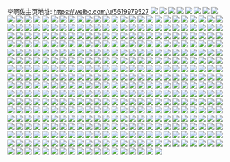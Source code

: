 李啊佐主页地址: https://weibo.com/u/5619979527 
![](https://wx4.sinaimg.cn/mw2000/0068kRp5gy1h9cv0lkgxij30u0140qaq.jpg) 
![](https://wx4.sinaimg.cn/mw2000/0068kRp5gy1h9cv0mcum5j30u0140tgk.jpg) 
![](https://wx4.sinaimg.cn/mw2000/0068kRp5ly1h8v4ayymtrj30u0140k2v.jpg) 
![](https://wx4.sinaimg.cn/mw2000/0068kRp5ly1h8v4azjg33j30u0140jx4.jpg) 
![](https://wx4.sinaimg.cn/mw2000/0068kRp5gy1h8mfp3p1uqj32bz33yu10.jpg) 
![](https://wx4.sinaimg.cn/mw2000/0068kRp5gy1h8mfoonwz2j32bz33z1kz.jpg) 
![](https://wx4.sinaimg.cn/mw2000/0068kRp5gy1h8mfpgapnmj32bz33ze83.jpg) 
![](https://wx4.sinaimg.cn/mw2000/0068kRp5gy1h8mfpke71uj32bz33ye83.jpg) 
![](https://wx4.sinaimg.cn/mw2000/0068kRp5gy1h8ljgmmz1fj32c033ykjm.jpg) 
![](https://wx4.sinaimg.cn/mw2000/0068kRp5gy1h8ljgobi2zj32c033zqv6.jpg) 
![](https://wx4.sinaimg.cn/mw2000/0068kRp5gy1h8ljgp2d7cj31d31tgx2s.jpg) 
![](https://wx4.sinaimg.cn/mw2000/0068kRp5gy1h8ljgkpr0pj32c033ykjm.jpg) 
![](https://wx4.sinaimg.cn/mw2000/0068kRp5gy1h8ljgqywz9j32c033zqv6.jpg) 
![](https://wx4.sinaimg.cn/mw2000/0068kRp5gy1h7q2xlxe06j30u00u0gvx.jpg) 
![](https://wx4.sinaimg.cn/mw2000/0068kRp5gy1h7q2xmmx10j30u00u0amr.jpg) 
![](https://wx4.sinaimg.cn/mw2000/0068kRp5gy1h7q2xnexx2j30u00u0tlf.jpg) 
![](https://wx4.sinaimg.cn/mw2000/0068kRp5gy1h7f2r0xxi8j30u0140q7i.jpg) 
![](https://wx4.sinaimg.cn/mw2000/0068kRp5gy1h7f2r1u0dbj30u0140n1v.jpg) 
![](https://wx4.sinaimg.cn/mw2000/0068kRp5gy1h7f2r2wwssj30u0140dgw.jpg) 
![](https://wx4.sinaimg.cn/mw2000/0068kRp5gy1h7f2r43uxjj30u0140n2l.jpg) 
![](https://wx4.sinaimg.cn/mw2000/0068kRp5gy1h7f2r56yp3j30u0140792.jpg) 
![](https://wx4.sinaimg.cn/mw2000/0068kRp5gy1h7ez6lyqjkj30u01sxagq.jpg) 
![](https://wx4.sinaimg.cn/mw2000/0068kRp5gy1h7ez6cp2y4j30u0140q6r.jpg) 
![](https://wx4.sinaimg.cn/mw2000/0068kRp5gy1h7diru5634j31400u07a8.jpg) 
![](https://wx4.sinaimg.cn/mw2000/0068kRp5gy1h7dirusl7gj30u0140gm6.jpg) 
![](https://wx4.sinaimg.cn/mw2000/0068kRp5gy1h7dirvnkhlj31400u0ta1.jpg) 
![](https://wx4.sinaimg.cn/mw2000/0068kRp5gy1h7dirwl3n3j31400u0jsl.jpg) 
![](https://wx4.sinaimg.cn/mw2000/0068kRp5gy1h6ki6csjkhj31qo2blx6p.jpg) 
![](https://wx4.sinaimg.cn/mw2000/0068kRp5gy1h6ki6ea9ypj32c0340u0x.jpg) 
![](https://wx4.sinaimg.cn/mw2000/0068kRp5gy1h6j9lmlmihj30zo1bk426.jpg) 
![](https://wx4.sinaimg.cn/mw2000/0068kRp5gy1h6j9ln92a7j30zo1bktpi.jpg) 
![](https://wx4.sinaimg.cn/mw2000/0068kRp5gy1h6j9lm2ah5j30zo1bkk5l.jpg) 
![](https://wx4.sinaimg.cn/mw2000/0068kRp5gy1h6j9lnwknrj30zo1bkduj.jpg) 
![](https://wx4.sinaimg.cn/mw2000/0068kRp5gy1h6j9lorpiej30zo1bkqii.jpg) 
![](https://wx4.sinaimg.cn/mw2000/0068kRp5gy1h6j9lpdq60j30zo1bkap0.jpg) 
![](https://wx4.sinaimg.cn/mw2000/0068kRp5gy1h6e4v2usnhj30u0140q72.jpg) 
![](https://wx4.sinaimg.cn/mw2000/0068kRp5gy1h6e4v21sqej30u0140tdw.jpg) 
![](https://wx4.sinaimg.cn/mw2000/0068kRp5gy1h6e4v3m2w1j30u0140q8z.jpg) 
![](https://wx4.sinaimg.cn/mw2000/0068kRp5gy1h6e4v48513j30u01407ah.jpg) 
![](https://wx4.sinaimg.cn/mw2000/0068kRp5gy1h67q44jpevj30u00u0wg8.jpg) 
![](https://wx4.sinaimg.cn/mw2000/0068kRp5gy1h67q45cajvj30u00u0q57.jpg) 
![](https://wx4.sinaimg.cn/mw2000/0068kRp5gy1h67q43m4tlj30u00ukdhm.jpg) 
![](https://wx4.sinaimg.cn/mw2000/0068kRp5gy1h67q465ajnj30u00u0wgv.jpg) 
![](https://wx4.sinaimg.cn/mw2000/0068kRp5gy1h64a6zhqj9j30u0140k2p.jpg) 
![](https://wx4.sinaimg.cn/mw2000/0068kRp5gy1h64a6v8cc8j30u01407ag.jpg) 
![](https://wx4.sinaimg.cn/mw2000/0068kRp5gy1h64a73k01nj30u014010a.jpg) 
![](https://wx4.sinaimg.cn/mw2000/0068kRp5gy1h64a78bzvjj30u01404d9.jpg) 
![](https://wx4.sinaimg.cn/mw2000/0068kRp5gy1h62myk0k0hj30u0140q6t.jpg) 
![](https://wx4.sinaimg.cn/mw2000/0068kRp5gy1h62mykopgtj30u0140jw4.jpg) 
![](https://wx4.sinaimg.cn/mw2000/0068kRp5gy1h62mylepsgj30u013zaav.jpg) 
![](https://wx4.sinaimg.cn/mw2000/0068kRp5gy1h62mym4geoj30u01400tr.jpg) 
![](https://wx4.sinaimg.cn/mw2000/0068kRp5gy1h5v3sg31ogj30u0140wn2.jpg) 
![](https://wx4.sinaimg.cn/mw2000/0068kRp5gy1h5v3si25vgj30u0140k0w.jpg) 
![](https://wx4.sinaimg.cn/mw2000/0068kRp5gy1h5v3sjy6raj30u0140q86.jpg) 
![](https://wx4.sinaimg.cn/mw2000/0068kRp5gy1h5v3sl47jrj30u01407dy.jpg) 
![](https://wx4.sinaimg.cn/mw2000/0068kRp5gy1h5v3smcr7pj30u0140dli.jpg) 
![](https://wx4.sinaimg.cn/mw2000/0068kRp5gy1h5v3snjt7rj30u0140jvf.jpg) 
![](https://wx4.sinaimg.cn/mw2000/0068kRp5gy1h5v3souy54j30u0140n2h.jpg) 
![](https://wx4.sinaimg.cn/mw2000/0068kRp5gy1h5v3seftokj30u0140ajg.jpg) 
![](https://wx4.sinaimg.cn/mw2000/0068kRp5gy1h5v3sq5dwnj30u0140wjh.jpg) 
![](https://wx4.sinaimg.cn/mw2000/0068kRp5gy1h5tyth85phj31400u044o.jpg) 
![](https://wx4.sinaimg.cn/mw2000/0068kRp5gy1h5tytl0zrcj31400u07fc.jpg) 
![](https://wx4.sinaimg.cn/mw2000/0068kRp5gy1h5tytntgtnj31400u0ae2.jpg) 
![](https://wx4.sinaimg.cn/mw2000/0068kRp5gy1h5sl9d3uckj31400u0dob.jpg) 
![](https://wx4.sinaimg.cn/mw2000/0068kRp5gy1h5qcfnghblj30u00u0n26.jpg) 
![](https://wx4.sinaimg.cn/mw2000/0068kRp5gy1h5qcfo1136j30u00u0wfy.jpg) 
![](https://wx4.sinaimg.cn/mw2000/0068kRp5gy1h5q67e32gkj30u0140wmf.jpg) 
![](https://wx4.sinaimg.cn/mw2000/0068kRp5gy1h5q67f6dehj30u0140tgz.jpg) 
![](https://wx4.sinaimg.cn/mw2000/0068kRp5gy1h5q67ftd6dj30u01407gn.jpg) 
![](https://wx4.sinaimg.cn/mw2000/0068kRp5gy1h5q67gnmwkj30u0140jyi.jpg) 
![](https://wx4.sinaimg.cn/mw2000/0068kRp5gy1h5nijxsd8oj32c0340hdw.jpg) 
![](https://wx4.sinaimg.cn/mw2000/0068kRp5gy1h5nijzzeo0j32c0340hdw.jpg) 
![](https://wx4.sinaimg.cn/mw2000/0068kRp5gy1h5nik1vzp1j32c03407wk.jpg) 
![](https://wx4.sinaimg.cn/mw2000/0068kRp5gy1h5nijvq65oj32c0340kjn.jpg) 
![](https://wx4.sinaimg.cn/mw2000/0068kRp5gy1h5m79iebqqj31sc2dsb2a.jpg) 
![](https://wx4.sinaimg.cn/mw2000/0068kRp5gy1h5m79n6zk1j31sc2dsjz5.jpg) 
![](https://wx4.sinaimg.cn/mw2000/0068kRp5gy1h5fzwe5lhmj30rw0rwdl4.jpg) 
![](https://wx4.sinaimg.cn/mw2000/0068kRp5gy1h5fzwfcbpij329a29akjl.jpg) 
![](https://wx4.sinaimg.cn/mw2000/0068kRp5gy1h5fzwdsk0yj323x23xb29.jpg) 
![](https://wx4.sinaimg.cn/mw2000/0068kRp5gy1h5fzwglpptj325j25j4qp.jpg) 
![](https://wx4.sinaimg.cn/mw2000/0068kRp5gy1h5evmdhkfoj32c0340x6p.jpg) 
![](https://wx4.sinaimg.cn/mw2000/0068kRp5gy1h5evmeuddqj32c03404qq.jpg) 
![](https://wx4.sinaimg.cn/mw2000/0068kRp5gy1h5dkxfbil5j30u0140dnw.jpg) 
![](https://wx4.sinaimg.cn/mw2000/0068kRp5gy1h5dkxe4j2mj30u0140do6.jpg) 
![](https://wx4.sinaimg.cn/mw2000/0068kRp5gy1h5c70y9b6yj30u00u0jy9.jpg) 
![](https://wx4.sinaimg.cn/mw2000/0068kRp5gy1h5c70vhmq0j30u00u0afv.jpg) 
![](https://wx4.sinaimg.cn/mw2000/0068kRp5gy1h5c710bue2j30u00u0gt6.jpg) 
![](https://wx4.sinaimg.cn/mw2000/0068kRp5gy1h5c711srxoj30v20u0q8h.jpg) 
![](https://wx4.sinaimg.cn/mw2000/0068kRp5gy1h5c712ti4hj30u00u0gqf.jpg) 
![](https://wx4.sinaimg.cn/mw2000/0068kRp5gy1h5c714gxj5j30qa0qajwd.jpg) 
![](https://wx4.sinaimg.cn/mw2000/0068kRp5gy1h5c718dqicj30u00u045a.jpg) 
![](https://wx4.sinaimg.cn/mw2000/0068kRp5gy1h5c71c71q1j30sx0sxq6e.jpg) 
![](https://wx4.sinaimg.cn/mw2000/0068kRp5gy1h5c71dil8jj30u00u0tf5.jpg) 
![](https://wx4.sinaimg.cn/mw2000/0068kRp5gy1h57d4nqujqj30u0140ah7.jpg) 
![](https://wx4.sinaimg.cn/mw2000/0068kRp5gy1h56kxt0gujj31sc2ds4qq.jpg) 
![](https://wx4.sinaimg.cn/mw2000/0068kRp5gy1h56kxpwlksj31sc2ds1ky.jpg) 
![](https://wx4.sinaimg.cn/mw2000/0068kRp5gy1h50ptejiu3j30u01407bu.jpg) 
![](https://wx4.sinaimg.cn/mw2000/0068kRp5gy1h50ptf6m15j30u0140gv6.jpg) 
![](https://wx4.sinaimg.cn/mw2000/0068kRp5gy1h50ptgc14cj30u014043x.jpg) 
![](https://wx4.sinaimg.cn/mw2000/0068kRp5gy1h50ptjh89ij32c032vnpe.jpg) 
![](https://wx4.sinaimg.cn/mw2000/0068kRp5gy1h50ptrdrptj31400u0gtx.jpg) 
![](https://wx4.sinaimg.cn/mw2000/0068kRp5gy1h50ptknn57j316y0twth5.jpg) 
![](https://wx4.sinaimg.cn/mw2000/0068kRp5gy1h50ptrvpquj313l0tztgn.jpg) 
![](https://wx4.sinaimg.cn/mw2000/0068kRp5gy1h50ptptq3oj31400u0gqs.jpg) 
![](https://wx4.sinaimg.cn/mw2000/0068kRp5gy1h50ptl8sfvj318y0tygrl.jpg) 
![](https://wx4.sinaimg.cn/mw2000/0068kRp5gy1h50ptjya4hj30u00u077r.jpg) 
![](https://wx4.sinaimg.cn/mw2000/0068kRp5gy1h50ptmg6vvj30u00u078u.jpg) 
![](https://wx4.sinaimg.cn/mw2000/0068kRp5gy1h50ptn0i3qj31he0u2k3e.jpg) 
![](https://wx4.sinaimg.cn/mw2000/0068kRp5gy1h50pte4m05j31420u045h.jpg) 
![](https://wx4.sinaimg.cn/mw2000/0068kRp5gy1h50ptq9fc0j30u01400xt.jpg) 
![](https://wx4.sinaimg.cn/mw2000/0068kRp5gy1h50ptsiku3j30u00zhk3u.jpg) 
![](https://wx4.sinaimg.cn/mw2000/0068kRp5gy1h50ptszetqj313y0tygpu.jpg) 
![](https://wx4.sinaimg.cn/mw2000/0068kRp5gy1h4h92c1zenj30qo0hsdga.jpg) 
![](https://wx4.sinaimg.cn/mw2000/0068kRp5gy1h4h92ch3jij30qo0hs3z5.jpg) 
![](https://wx4.sinaimg.cn/mw2000/0068kRp5gy1h4h92bp09ij30hs0qojrx.jpg) 
![](https://wx4.sinaimg.cn/mw2000/0068kRp5gy1h4foxr2zn3j32bw1jxnpd.jpg) 
![](https://wx4.sinaimg.cn/mw2000/0068kRp5gy1h4foxq94uxj32bw1jxkjl.jpg) 
![](https://wx4.sinaimg.cn/mw2000/0068kRp5gy1h4cxqyl5wpj30u00u0whu.jpg) 
![](https://wx4.sinaimg.cn/mw2000/0068kRp5gy1h4cxqz3611j30nq0ygwgy.jpg) 
![](https://wx4.sinaimg.cn/mw2000/0068kRp5gy1h4cxqy2xk5j30u00wt76v.jpg) 
![](https://wx4.sinaimg.cn/mw2000/0068kRp5gy1h4cxqzr45kj30u00u0wke.jpg) 
![](https://wx4.sinaimg.cn/mw2000/0068kRp5gy1h4cxr0cbdaj30u0140ten.jpg) 
![](https://wx4.sinaimg.cn/mw2000/0068kRp5gy1h4cxr0tw7zj30u00x2q6c.jpg) 
![](https://wx4.sinaimg.cn/mw2000/0068kRp5gy1h4cxr1ajq9j30j60srjtw.jpg) 
![](https://wx4.sinaimg.cn/mw2000/0068kRp5gy1h4cxr1qsx2j30we0pswfw.jpg) 
![](https://wx4.sinaimg.cn/mw2000/0068kRp5gy1h4cxr29za5j318z0u0wib.jpg) 
![](https://wx4.sinaimg.cn/mw2000/0068kRp5gy1h4cxr2t9q1j30x80u00wm.jpg) 
![](https://wx4.sinaimg.cn/mw2000/0068kRp5gy1h4cxr3e0f1j30u011wtbl.jpg) 
![](https://wx4.sinaimg.cn/mw2000/0068kRp5gy1h4cxr409sbj30u01fa0xf.jpg) 
![](https://wx4.sinaimg.cn/mw2000/0068kRp5gy1h4cxr4i2qaj30u01hc0vn.jpg) 
![](https://wx4.sinaimg.cn/mw2000/0068kRp5gy1h4cxr50pe8j30u00ztdjb.jpg) 
![](https://wx4.sinaimg.cn/mw2000/0068kRp5gy1h4cxr5k77tj315o0rs0v3.jpg) 
![](https://wx4.sinaimg.cn/mw2000/0068kRp5gy1h4cxr64xwuj30rv13dgph.jpg) 
![](https://wx4.sinaimg.cn/mw2000/0068kRp5gy1h4cxr6p5n0j30u00yhwi5.jpg) 
![](https://wx4.sinaimg.cn/mw2000/0068kRp5gy1h4cxr7nxjcj30u01a6qco.jpg) 
![](https://wx4.sinaimg.cn/mw2000/0068kRp5gy1h416ugwu3cj30u0140dmy.jpg) 
![](https://wx4.sinaimg.cn/mw2000/0068kRp5gy1h416ufow0jj30u0140grd.jpg) 
![](https://wx4.sinaimg.cn/mw2000/0068kRp5gy1h3zvgrn8hcj30u0140wku.jpg) 
![](https://wx4.sinaimg.cn/mw2000/0068kRp5gy1h3zvgsi8vnj30u0140q7d.jpg) 
![](https://wx4.sinaimg.cn/mw2000/0068kRp5gy1h3zvgt7jkyj30u0140gqp.jpg) 
![](https://wx4.sinaimg.cn/mw2000/0068kRp5gy1h3zvgtzta3j30u014079z.jpg) 
![](https://wx4.sinaimg.cn/mw2000/0068kRp5gy1h3zvgqrk7qj30u0140q7z.jpg) 
![](https://wx4.sinaimg.cn/mw2000/0068kRp5gy1h3zvgumwonj30u0140dlb.jpg) 
![](https://wx4.sinaimg.cn/mw2000/0068kRp5gy1h3zvgvn7lhj31400u0agd.jpg) 
![](https://wx4.sinaimg.cn/mw2000/0068kRp5gy1h3zvgw2ns2j313y0tytbw.jpg) 
![](https://wx4.sinaimg.cn/mw2000/0068kRp5gy1h3zvgwmu01j313w0ty432.jpg) 
![](https://wx4.sinaimg.cn/mw2000/0068kRp5gy1h3zby25vs1j30u014045g.jpg) 
![](https://wx4.sinaimg.cn/mw2000/0068kRp5ly1h3q09ixfv6j31sc2dsu0x.jpg) 
![](https://wx4.sinaimg.cn/mw2000/0068kRp5ly1h3q09hf1lgj31sc2dsnpd.jpg) 
![](https://wx4.sinaimg.cn/mw2000/0068kRp5gy1h2zdhxxsevj32c03407wj.jpg) 
![](https://wx4.sinaimg.cn/mw2000/0068kRp5gy1h2zdhzwsffj32bk33fhdu.jpg) 
![](https://wx4.sinaimg.cn/mw2000/0068kRp5gy1h2vwg6bfwoj30u0140jwi.jpg) 
![](https://wx4.sinaimg.cn/mw2000/0068kRp5gy1h2vwg5mh83j30u014075t.jpg) 
![](https://wx4.sinaimg.cn/mw2000/0068kRp5gy1h2vwg7d1apj30u0140wna.jpg) 
![](https://wx4.sinaimg.cn/mw2000/0068kRp5gy1h2tudgdi26j30u0140qbv.jpg) 
![](https://wx4.sinaimg.cn/mw2000/0068kRp5gy1h2tudimhgpj30u014047v.jpg) 
![](https://wx4.sinaimg.cn/mw2000/0068kRp5gy1h2m0mpmhdyj30u0140wl8.jpg) 
![](https://wx4.sinaimg.cn/mw2000/0068kRp5gy1h2m0mp6d04j30u0140q99.jpg) 
![](https://wx4.sinaimg.cn/mw2000/0068kRp5gy1h2m0mqemx7j30u0140dly.jpg) 
![](https://wx4.sinaimg.cn/mw2000/0068kRp5gy1h2m0mqvqfkj30u0140q9q.jpg) 
![](https://wx4.sinaimg.cn/mw2000/0068kRp5gy1h2iks1n8pxj30u0140n3z.jpg) 
![](https://wx4.sinaimg.cn/mw2000/0068kRp5gy1h2iks4kh10j30u01407b9.jpg) 
![](https://wx4.sinaimg.cn/mw2000/0068kRp5gy1h2dnumxuqij32ds1scb2a.jpg) 
![](https://wx4.sinaimg.cn/mw2000/0068kRp5gy1h2dnu7cthpj32ds1sc7wi.jpg) 
![](https://wx4.sinaimg.cn/mw2000/0068kRp5gy1h2dnvj56h7j32ds1sce82.jpg) 
![](https://wx4.sinaimg.cn/mw2000/0068kRp5gy1h2dnwe6t7qj32ds1scb2a.jpg) 
![](https://wx4.sinaimg.cn/mw2000/0068kRp5gy1h2dnxicnd1j32ds1sckjm.jpg) 
![](https://wx4.sinaimg.cn/mw2000/0068kRp5gy1h2dnxofb2vj32ds1schdu.jpg) 
![](https://wx4.sinaimg.cn/mw2000/0068kRp5gy1h2dnxt4ey5j32ds1schdu.jpg) 
![](https://wx4.sinaimg.cn/mw2000/0068kRp5gy1h2dny0d2yoj32ds1schdu.jpg) 
![](https://wx4.sinaimg.cn/mw2000/0068kRp5gy1h2dny3kaofj32ds1scb2a.jpg) 
![](https://wx4.sinaimg.cn/mw2000/0068kRp5gy1h1zi45a9d5j30u0140ae1.jpg) 
![](https://wx4.sinaimg.cn/mw2000/0068kRp5gy1h1zi45xs6ej30u0140td3.jpg) 
![](https://wx4.sinaimg.cn/mw2000/0068kRp5gy1h1zi46hzcfj30u014042m.jpg) 
![](https://wx4.sinaimg.cn/mw2000/0068kRp5gy1h1yxaigpenj31400u00x5.jpg) 
![](https://wx4.sinaimg.cn/mw2000/0068kRp5gy1h1u5u4e63ej30u0140dq6.jpg) 
![](https://wx4.sinaimg.cn/mw2000/0068kRp5gy1h18qophf5ij31400u0juu.jpg) 
![](https://wx4.sinaimg.cn/mw2000/0068kRp5gy1h17tzkxlqkj30u0140af1.jpg) 
![](https://wx4.sinaimg.cn/mw2000/0068kRp5gy1h0rb3hfavaj31400u011b.jpg) 
![](https://wx4.sinaimg.cn/mw2000/0068kRp5gy1h0rb3avjeaj31400u015b.jpg) 
![](https://wx4.sinaimg.cn/mw2000/0068kRp5gy1h0mhyozf3uj30u0140k0l.jpg) 
![](https://wx4.sinaimg.cn/mw2000/0068kRp5gy1h0jpgvnlzwj31400u0qai.jpg) 
![](https://wx4.sinaimg.cn/mw2000/0068kRp5gy1h07l2vw0ttj31400u0wnb.jpg) 
![](https://wx4.sinaimg.cn/mw2000/0068kRp5gy1h07l2xhjhnj31400u0ti5.jpg) 
![](https://wx4.sinaimg.cn/mw2000/0068kRp5gy1h07l2sp9r1j31400u0qcl.jpg) 
![](https://wx4.sinaimg.cn/mw2000/0068kRp5gy1h07l2yvqrkj31400u0wor.jpg) 
![](https://wx4.sinaimg.cn/mw2000/0068kRp5gy1gzyw7x4rs0j30u0140tht.jpg) 
![](https://wx4.sinaimg.cn/mw2000/0068kRp5gy1gzyw7wifbqj30u014011m.jpg) 
![](https://wx4.sinaimg.cn/mw2000/0068kRp5gy1gzyw7xpeorj30u0140n5u.jpg) 
![](https://wx4.sinaimg.cn/mw2000/0068kRp5gy1gzyw7y8qj6j30u0140dot.jpg) 
![](https://wx4.sinaimg.cn/mw2000/0068kRp5gy1gzyw7ytoouj30u0140k0i.jpg) 
![](https://wx4.sinaimg.cn/mw2000/0068kRp5gy1gzxtdak5vsj30u00u0n23.jpg) 
![](https://wx4.sinaimg.cn/mw2000/0068kRp5gy1gzxtdbo6pfj30u00u0jys.jpg) 
![](https://wx4.sinaimg.cn/mw2000/0068kRp5gy1gzomk085frj30u0141ajm.jpg) 
![](https://wx4.sinaimg.cn/mw2000/0068kRp5gy1gzomk0s09lj30u01407ai.jpg) 
![](https://wx4.sinaimg.cn/mw2000/0068kRp5gy1gzolkxqzznj30u0140wik.jpg) 
![](https://wx4.sinaimg.cn/mw2000/0068kRp5ly1gzmkapouhrj32c03404qq.jpg) 
![](https://wx4.sinaimg.cn/mw2000/0068kRp5ly1gzmkaybihsj32c03407wi.jpg) 
![](https://wx4.sinaimg.cn/mw2000/0068kRp5ly1gzdmqdrlmvj32c03401l0.jpg) 
![](https://wx4.sinaimg.cn/mw2000/0068kRp5gy1gzdhmra3k7j30u0140ag2.jpg) 
![](https://wx4.sinaimg.cn/mw2000/0068kRp5gy1gzdhmqwmexj30u0140jx1.jpg) 
![](https://wx4.sinaimg.cn/mw2000/0068kRp5gy1gzdgbwr1gsj30u0140473.jpg) 
![](https://wx4.sinaimg.cn/mw2000/0068kRp5gy1gzdgc00yeuj30u0140tfc.jpg) 
![](https://wx4.sinaimg.cn/mw2000/0068kRp5ly1gz5iyv1rnjj31sc2dsu0y.jpg) 
![](https://wx4.sinaimg.cn/mw2000/0068kRp5gy1gykbyb1rd7j30u0140qay.jpg) 
![](https://wx4.sinaimg.cn/mw2000/0068kRp5gy1gykbydoh66j30u0140gvg.jpg) 
![](https://wx4.sinaimg.cn/mw2000/0068kRp5gy1gykby8sxkxj30u0140tgj.jpg) 
![](https://wx4.sinaimg.cn/mw2000/0068kRp5gy1gygs4zffe5j30u01s0why.jpg) 
![](https://wx4.sinaimg.cn/mw2000/0068kRp5gy1gyetz8q7rij30u0140472.jpg) 
![](https://wx4.sinaimg.cn/mw2000/0068kRp5gy1gy18wbht8wj30u0140qab.jpg) 
![](https://wx4.sinaimg.cn/mw2000/0068kRp5gy1gxvuam70ajj30u0140dph.jpg) 
![](https://wx4.sinaimg.cn/mw2000/0068kRp5gy1gxupexcmewj31400u0dn1.jpg) 
![](https://wx4.sinaimg.cn/mw2000/0068kRp5gy1gxupewv4fzj30u0140aia.jpg) 
![](https://wx4.sinaimg.cn/mw2000/0068kRp5gy1gxqgn1q95tj31400u0tf1.jpg) 
![](https://wx4.sinaimg.cn/mw2000/0068kRp5gy1gxqgn2hoemj31400u0afy.jpg) 
![](https://wx4.sinaimg.cn/mw2000/0068kRp5gy1gxdk4rrp07j30u01400z0.jpg) 
![](https://wx4.sinaimg.cn/mw2000/0068kRp5gy1gxdk4sb4nvj30u01400z9.jpg) 
![](https://wx4.sinaimg.cn/mw2000/0068kRp5gy1gxdk4sp1x3j30u0140dmo.jpg) 
![](https://wx4.sinaimg.cn/mw2000/0068kRp5gy1gx7vtktvroj31400u0k4d.jpg) 
![](https://wx4.sinaimg.cn/mw2000/0068kRp5gy1gx7vtk1640j31400u0n6v.jpg) 
![](https://wx4.sinaimg.cn/mw2000/0068kRp5gy1gx7vtlom6ej30u014046z.jpg) 
![](https://wx4.sinaimg.cn/mw2000/0068kRp5gy1gx7vtmdn4yj31400u0jzx.jpg) 
![](https://wx4.sinaimg.cn/mw2000/0068kRp5gy1gx7vtn6ap3j31400u0n7z.jpg) 
![](https://wx4.sinaimg.cn/mw2000/0068kRp5gy1gx7vtnxak6j30u0140dod.jpg) 
![](https://wx4.sinaimg.cn/mw2000/0068kRp5gy1gx4klckzrwj30u0190grq.jpg) 
![](https://wx4.sinaimg.cn/mw2000/0068kRp5gy1gx3cj28wyrj30u01400yn.jpg) 
![](https://wx4.sinaimg.cn/mw2000/0068kRp5gy1gx3cj2oa4oj30u0141487.jpg) 
![](https://wx4.sinaimg.cn/mw2000/0068kRp5gy1gx3cj36pxkj30u0140afj.jpg) 
![](https://wx4.sinaimg.cn/mw2000/0068kRp5gy1gwyepf9n1yj30zo0mstax.jpg) 
![](https://wx4.sinaimg.cn/mw2000/0068kRp5gy1gwu8j7aqxyj31400u0116.jpg) 
![](https://wx4.sinaimg.cn/mw2000/0068kRp5gy1gwu8j7zz0rj31400u0ahy.jpg) 
![](https://wx4.sinaimg.cn/mw2000/0068kRp5gy1gwu8j8i1woj313j0tnq77.jpg) 
![](https://wx4.sinaimg.cn/mw2000/0068kRp5gy1gwu8j8zax8j30r60kdtdu.jpg) 
![](https://wx4.sinaimg.cn/mw2000/0068kRp5gy1gwu8j9e8tbj30qp0k1tc0.jpg) 
![](https://wx4.sinaimg.cn/mw2000/0068kRp5gy1gwu8j6hu99j30wt0omgpf.jpg) 
![](https://wx4.sinaimg.cn/mw2000/0068kRp5gy1gwu8j9udh7j30u0140ahl.jpg) 
![](https://wx4.sinaimg.cn/mw2000/0068kRp5gy1gwu8jahb0ej30xt0pdwlo.jpg) 
![](https://wx4.sinaimg.cn/mw2000/0068kRp5gy1gwu8jb2k2wj30zo0qrn76.jpg) 
![](https://wx4.sinaimg.cn/mw2000/0068kRp5gy1gwsbv3u8qej31400u0481.jpg) 
![](https://wx4.sinaimg.cn/mw2000/0068kRp5gy1gwo8p5f3bjj30u0140k0a.jpg) 
![](https://wx4.sinaimg.cn/mw2000/0068kRp5gy1gwo8p5zojsj30u0140doc.jpg) 
![](https://wx4.sinaimg.cn/mw2000/0068kRp5gy1gwo8p7owpaj30u0140112.jpg) 
![](https://wx4.sinaimg.cn/mw2000/0068kRp5gy1gwlw2agjnjj30u01407d5.jpg) 
![](https://wx4.sinaimg.cn/mw2000/0068kRp5gy1gwlw1x727qj31400u0gtv.jpg) 
![](https://wx4.sinaimg.cn/mw2000/0068kRp5gy1gwihj4xwuwj31900u0tde.jpg) 
![](https://wx4.sinaimg.cn/mw2000/0068kRp5gy1gwihj5kw60j31900u0dkz.jpg) 
![](https://wx4.sinaimg.cn/mw2000/0068kRp5gy1gwihj49msdj31900u0aew.jpg) 
![](https://wx4.sinaimg.cn/mw2000/0068kRp5gy1gwdku009elj30u0140na5.jpg) 
![](https://wx4.sinaimg.cn/mw2000/0068kRp5gy1gwdktz2p6zj30u013z7ej.jpg) 
![](https://wx4.sinaimg.cn/mw2000/0068kRp5gy1gw73js5ltgj30zo0qnagg.jpg) 
![](https://wx4.sinaimg.cn/mw2000/0068kRp5gy1gvndw3ths3j61400u0tjh02.jpg) 
![](https://wx4.sinaimg.cn/mw2000/0068kRp5gy1gvndw4i3sej60u01407by02.jpg) 
![](https://wx4.sinaimg.cn/mw2000/0068kRp5gy1gvndw1gc8uj61400u046z02.jpg) 
![](https://wx4.sinaimg.cn/mw2000/0068kRp5gy1gvndw4wt17j60u0140dj202.jpg) 
![](https://wx4.sinaimg.cn/mw2000/0068kRp5gy1gvjw5xdkonj60u01hcgva02.jpg) 
![](https://wx4.sinaimg.cn/mw2000/0068kRp5gy1gvjw5wt73aj60u01hcnbt02.jpg) 
![](https://wx4.sinaimg.cn/mw2000/0068kRp5gy1gvjw5mg5xcj60u01qitjf02.jpg) 
![](https://wx4.sinaimg.cn/mw2000/0068kRp5gy1gvjw5nnof4j60u028118602.jpg) 
![](https://wx4.sinaimg.cn/mw2000/0068kRp5gy1gvjw5vjnw4j60u02817mh02.jpg) 
![](https://wx4.sinaimg.cn/mw2000/0068kRp5gy1gvjw5ugmnuj60u02ldk3e02.jpg) 
![](https://wx4.sinaimg.cn/mw2000/0068kRp5gy1gvjw5w2tb3j60u014043k02.jpg) 
![](https://wx4.sinaimg.cn/mw2000/0068kRp5gy1gvjw5tnfjyj60u04diu0x02.jpg) 
![](https://wx4.sinaimg.cn/mw2000/0068kRp5gy1gvjw5pq3kcj60u042x1kx02.jpg) 
![](https://wx4.sinaimg.cn/mw2000/0068kRp5gy1gvit4fadduj60u01407bw02.jpg) 
![](https://wx4.sinaimg.cn/mw2000/0068kRp5gy1gvit4ep92bj60u0140qai02.jpg) 
![](https://wx4.sinaimg.cn/mw2000/0068kRp5gy1gvf2ve75jcj60u0140jvb02.jpg) 
![](https://wx4.sinaimg.cn/mw2000/0068kRp5gy1gvf2vf2uhgj60u0140gpi02.jpg) 
![](https://wx4.sinaimg.cn/mw2000/0068kRp5gy1gv9d5hdg2yj60u0140wms02.jpg) 
![](https://wx4.sinaimg.cn/mw2000/0068kRp5gy1gv9d5gh7bnj60u0140qb302.jpg) 
![](https://wx4.sinaimg.cn/mw2000/0068kRp5gy1gv4ywiqnlmj61400u0dok02.jpg) 
![](https://wx4.sinaimg.cn/mw2000/0068kRp5gy1gv3gnbtm0kj61410u0am702.jpg) 
![](https://wx4.sinaimg.cn/mw2000/0068kRp5gy1gv1csw0qsgj60u0190ai002.jpg) 
![](https://wx4.sinaimg.cn/mw2000/0068kRp5gy1gv1csxexe5j60u01o0tk202.jpg) 
![](https://wx4.sinaimg.cn/mw2000/0068kRp5gy1gv1csyzlifj60u0190n9n02.jpg) 
![](https://wx4.sinaimg.cn/mw2000/0068kRp5gy1gv1cszxnzkj60u0190thc02.jpg) 
![](https://wx4.sinaimg.cn/mw2000/0068kRp5gy1gv1csud4jwj60u0190q9n02.jpg) 
![](https://wx4.sinaimg.cn/mw2000/0068kRp5gy1gv1ct29al5j60u01vi4ft02.jpg) 
![](https://wx4.sinaimg.cn/mw2000/0068kRp5gy1gv1ct3cpuvj60u0190ti402.jpg) 
![](https://wx4.sinaimg.cn/mw2000/0068kRp5gy1gv1ct4bzazj60u013ewm802.jpg) 
![](https://wx4.sinaimg.cn/mw2000/0068kRp5gy1gv1ct5mmh3j60u01qiwve02.jpg) 
![](https://wx4.sinaimg.cn/mw2000/0068kRp5gy1gupyra7u66j61400u016q02.jpg) 
![](https://wx4.sinaimg.cn/mw2000/0068kRp5gy1gupyrbfd4xj61400u0anf02.jpg) 
![](https://wx4.sinaimg.cn/mw2000/0068kRp5ly1guofh9hkamj60u0140wmx02.jpg) 
![](https://wx4.sinaimg.cn/mw2000/0068kRp5ly1guofh7e29uj60y30pk77v02.jpg) 
![](https://wx4.sinaimg.cn/mw2000/0068kRp5gy1gu3rt2gx59j60u0140qbb02.jpg) 
![](https://wx4.sinaimg.cn/mw2000/0068kRp5gy1gu3rt42wzkj60u0140ahj02.jpg) 
![](https://wx4.sinaimg.cn/mw2000/0068kRp5gy1gu3rt5426mj60u0140tg302.jpg) 
![](https://wx4.sinaimg.cn/mw2000/0068kRp5gy1gtwyogxxbqj60zo0szgoi02.jpg) 
![](https://wx4.sinaimg.cn/mw2000/0068kRp5gy1gtwvteinxxj60u01sxq6n02.jpg) 
![](https://wx4.sinaimg.cn/mw2000/0068kRp5gy1gtwub4axopj61400u0gsa02.jpg) 
![](https://wx4.sinaimg.cn/mw2000/0068kRp5gy1gtv8xjokl1j61hc0u0k0h02.jpg) 
![](https://wx4.sinaimg.cn/mw2000/0068kRp5gy1gtsauwcz8jj61400u0q5102.jpg) 
![](https://wx4.sinaimg.cn/mw2000/0068kRp5gy1gtsauvfislj61400u0aem02.jpg) 
![](https://wx4.sinaimg.cn/mw2000/0068kRp5gy1gtldkvt2bfj60u0140gr302.jpg) 
![](https://wx4.sinaimg.cn/mw2000/0068kRp5gy1gt1lh8139ij30u014045m.jpg) 
![](https://wx4.sinaimg.cn/mw2000/0068kRp5gy1gt1lh8st9fj31400u0gsb.jpg) 
![](https://wx4.sinaimg.cn/mw2000/0068kRp5gy1gt1govr7xyj31400u0juu.jpg) 
![](https://wx4.sinaimg.cn/mw2000/0068kRp5gy1gt0g28rwvcj31400u0tb9.jpg) 
![](https://wx4.sinaimg.cn/mw2000/0068kRp5gy1gszbusulgdj30wl0og0za.jpg) 
![](https://wx4.sinaimg.cn/mw2000/0068kRp5gy1gszbut9gk7j30zo0qr78n.jpg) 
![](https://wx4.sinaimg.cn/mw2000/0068kRp5gy1gszbuok4rsj60u01sxtdt02.jpg) 
![](https://wx4.sinaimg.cn/mw2000/0068kRp5gy1gsyrht1zqlj31400u0n5o.jpg) 
![](https://wx4.sinaimg.cn/mw2000/0068kRp5gy1gsyrhgccbsj31400u0n60.jpg) 
![](https://wx4.sinaimg.cn/mw2000/0068kRp5gy1gstnb0crbzj30u00v9429.jpg) 
![](https://wx4.sinaimg.cn/mw2000/0068kRp5ly1gsohaxmy23j30zo0qrq6v.jpg) 
![](https://wx4.sinaimg.cn/mw2000/0068kRp5gy1gslg9i78lsj31400u0aj2.jpg) 
![](https://wx4.sinaimg.cn/mw2000/0068kRp5gy1gslg9ionqkj313z0tzdjm.jpg) 
![](https://wx4.sinaimg.cn/mw2000/0068kRp5gy1gslg9h7pbhj30u00miq62.jpg) 
![](https://wx4.sinaimg.cn/mw2000/0068kRp5gy1gshus69vvyj31400u0gqh.jpg) 
![](https://wx4.sinaimg.cn/mw2000/0068kRp5gy1gsflht0jwjj31400u0akk.jpg) 
![](https://wx4.sinaimg.cn/mw2000/0068kRp5gy1grx1ahusejj31400u0qeq.jpg) 
![](https://wx4.sinaimg.cn/mw2000/0068kRp5gy1gro1fvlceuj30u01hcgta.jpg) 
![](https://wx4.sinaimg.cn/mw2000/0068kRp5gy1grms05npflj319b0u0dof.jpg) 
![](https://wx4.sinaimg.cn/mw2000/0068kRp5gy1grlmrbovcyj30u0140k13.jpg) 
![](https://wx4.sinaimg.cn/mw2000/0068kRp5gy1grlmra2ex9j30u0140wnx.jpg) 
![](https://wx4.sinaimg.cn/mw2000/0068kRp5gy1grlmrcbwhnj30u0140ajd.jpg) 
![](https://wx4.sinaimg.cn/mw2000/0068kRp5gy1grhurmvtrdj31400u0jzb.jpg) 
![](https://wx4.sinaimg.cn/mw2000/0068kRp5gy1gqybwujp3lj31400u0dsh.jpg) 
![](https://wx4.sinaimg.cn/mw2000/0068kRp5gy1gqnow6cap7j30u0140akd.jpg) 
![](https://wx4.sinaimg.cn/mw2000/0068kRp5gy1gqkmkp7818j30u0141dnh.jpg) 
![](https://wx4.sinaimg.cn/mw2000/0068kRp5gy1gqkmkq1nr7j30u0140n7y.jpg) 
![](https://wx4.sinaimg.cn/mw2000/0068kRp5gy1gqkmkqvzbdj30u01407ei.jpg) 
![](https://wx4.sinaimg.cn/mw2000/0068kRp5gy1gqkmko5rlbj30u014011y.jpg) 
![](https://wx4.sinaimg.cn/mw2000/0068kRp5gy1gqihw9rghnj31400u04ar.jpg) 
![](https://wx4.sinaimg.cn/mw2000/0068kRp5gy1gqiaqcr6gyj30u0140n97.jpg) 
![](https://wx4.sinaimg.cn/mw2000/0068kRp5gy1gqiaqdxan6j30r6108ang.jpg) 
![](https://wx4.sinaimg.cn/mw2000/0068kRp5gy1gqfzgtggw0j30u0140wo4.jpg) 
![](https://wx4.sinaimg.cn/mw2000/0068kRp5gy1gqdpmenroij30u0140gwe.jpg) 
![](https://wx4.sinaimg.cn/mw2000/0068kRp5gy1gqdpmdv5mdj30u013zqba.jpg) 
![](https://wx4.sinaimg.cn/mw2000/0068kRp5gy1gq802us1ijj31400u0alt.jpg) 
![](https://wx4.sinaimg.cn/mw2000/0068kRp5gy1gq802tubdwj31400u0tg7.jpg) 
![](https://wx4.sinaimg.cn/mw2000/0068kRp5gy1gq5nwjptw1j31400u0tjs.jpg) 
![](https://wx4.sinaimg.cn/mw2000/0068kRp5gy1gq3ak08nirj30u0140nb6.jpg) 
![](https://wx4.sinaimg.cn/mw2000/0068kRp5gy1gpu1o5s5jqj31400u00xc.jpg) 
![](https://wx4.sinaimg.cn/mw2000/0068kRp5gy1gpswiszuvyj30u0140481.jpg) 
![](https://wx4.sinaimg.cn/mw2000/0068kRp5gy1gpswitu9ewj30u01407dh.jpg) 
![](https://wx4.sinaimg.cn/mw2000/0068kRp5gy1gppcvnvzxsj31400u0gwl.jpg) 
![](https://wx4.sinaimg.cn/mw2000/0068kRp5gy1gph4sv7sbzj30u0191apa.jpg) 
![](https://wx4.sinaimg.cn/mw2000/0068kRp5gy1gph4stujv0j30u0190qk3.jpg) 
![](https://wx4.sinaimg.cn/mw2000/0068kRp5gy1gpeu78xe1qj30u0154169.jpg) 
![](https://wx4.sinaimg.cn/mw2000/0068kRp5gy1gpeu79ssnej30u0150qj3.jpg) 
![](https://wx4.sinaimg.cn/mw2000/0068kRp5gy1gpe43pvenuj31400u07fq.jpg) 
![](https://wx4.sinaimg.cn/mw2000/0068kRp5gy1gpag8ypx9tj30u0140aiw.jpg) 
![](https://wx4.sinaimg.cn/mw2000/0068kRp5ly1gp82fr6w6vj30u0140qd4.jpg) 
![](https://wx4.sinaimg.cn/mw2000/0068kRp5ly1gp82fseq31j30u014048y.jpg) 
![](https://wx4.sinaimg.cn/mw2000/0068kRp5ly1gp82ft34chj30u0140131.jpg) 
![](https://wx4.sinaimg.cn/mw2000/0068kRp5ly1gp6xim71tgj30u0140aqb.jpg) 
![](https://wx4.sinaimg.cn/mw2000/0068kRp5ly1gp6xilfpocj30u013tn6w.jpg) 
![](https://wx4.sinaimg.cn/mw2000/0068kRp5gy1gp5tra5i11j31400u07f8.jpg) 
![](https://wx4.sinaimg.cn/mw2000/0068kRp5gy1gp1skvd5qpj31400u0tim.jpg) 
![](https://wx4.sinaimg.cn/mw2000/0068kRp5gy1gp0rix2up7j31cw0u07gw.jpg) 
![](https://wx4.sinaimg.cn/mw2000/0068kRp5gy1gozh0zjb1lj31400u014z.jpg) 
![](https://wx4.sinaimg.cn/mw2000/0068kRp5gy1got47iau6zj30v90n1wn5.jpg) 
![](https://wx4.sinaimg.cn/mw2000/0068kRp5gy1got477gv6sj31400u00zp.jpg) 
![](https://wx4.sinaimg.cn/mw2000/0068kRp5gy1gor3fednwzj30u0140qa2.jpg) 
![](https://wx4.sinaimg.cn/mw2000/0068kRp5gy1gor3ff4sr3j30u0140gr1.jpg) 
![](https://wx4.sinaimg.cn/mw2000/0068kRp5gy1gor3fh34d6j30u0140n5b.jpg) 
![](https://wx4.sinaimg.cn/mw2000/0068kRp5gy1gor3fcjiluj30u014044p.jpg) 
![](https://wx4.sinaimg.cn/mw2000/0068kRp5gy1gof57l1tnfj30u01401ax.jpg) 
![](https://wx4.sinaimg.cn/mw2000/0068kRp5gy1gof57k0k8kj30u0140dxk.jpg) 
![](https://wx4.sinaimg.cn/mw2000/0068kRp5gy1godvmcpt4hj30u0140nc1.jpg) 
![](https://wx4.sinaimg.cn/mw2000/0068kRp5gy1godvmdl9nxj30u014015v.jpg) 
![](https://wx4.sinaimg.cn/mw2000/0068kRp5gy1godvmbrsvsj30u0140154.jpg) 
![](https://wx4.sinaimg.cn/mw2000/0068kRp5gy1godvmeoczjj30u01404cl.jpg) 
![](https://wx4.sinaimg.cn/mw2000/0068kRp5gy1gococha730j30u01404gy.jpg) 
![](https://wx4.sinaimg.cn/mw2000/0068kRp5gy1gococg0ogyj30u01407iv.jpg) 
![](https://wx4.sinaimg.cn/mw2000/0068kRp5gy1gobgfg90m8j31490u0aq5.jpg) 
![](https://wx4.sinaimg.cn/mw2000/0068kRp5gy1gobgfhdzvhj31100rdtlr.jpg) 
![](https://wx4.sinaimg.cn/mw2000/0068kRp5gy1gnqbntcf33j30yl0u0tes.jpg) 
![](https://wx4.sinaimg.cn/mw2000/0068kRp5gy1gn948dpmxtj32ds1scu0x.jpg) 
![](https://wx4.sinaimg.cn/mw2000/0068kRp5gy1gn2nwqt9u7j31sc2dsu12.jpg) 
![](https://wx4.sinaimg.cn/mw2000/0068kRp5gy1gn2nwt19skj31sc2dsnpi.jpg) 
![](https://wx4.sinaimg.cn/mw2000/0068kRp5gy1gn2nwuxlcvj31sc2dsnpi.jpg) 
![](https://wx4.sinaimg.cn/mw2000/0068kRp5gy1gn2nwwp9xyj31sc2ds1l3.jpg) 
![](https://wx4.sinaimg.cn/mw2000/0068kRp5ly1gn1ktdvmmnj30u0140tfi.jpg) 
![](https://wx4.sinaimg.cn/mw2000/0068kRp5gy1gly6btl2iwj31400u0qax.jpg) 
![](https://wx4.sinaimg.cn/mw2000/0068kRp5gy1glrbwct6djj31400u0qg3.jpg) 
![](https://wx4.sinaimg.cn/mw2000/0068kRp5gy1glrbwg2cysj31400u0tkz.jpg) 
![](https://wx4.sinaimg.cn/mw2000/0068kRp5gy1gleihthf8gj314u0u0dsv.jpg) 
![](https://wx4.sinaimg.cn/mw2000/0068kRp5gy1gleihv0ek4j31400u048u.jpg) 
![](https://wx4.sinaimg.cn/mw2000/0068kRp5gy1gjljto9favj30u0140tot.jpg) 
![](https://wx4.sinaimg.cn/mw2000/0068kRp5gy1gjcfa8phvlj30xy0mrtm0.jpg) 
![](https://wx4.sinaimg.cn/mw2000/0068kRp5gy1gin99o3uy9j30kb0a4jrv.jpg) 
![](https://wx4.sinaimg.cn/mw2000/0068kRp5gy1gijs3uf670j31400u0dpa.jpg) 
![](https://wx4.sinaimg.cn/mw2000/0068kRp5gy1gicpvdjxpfj31400u04d9.jpg) 
![](https://wx4.sinaimg.cn/mw2000/0068kRp5gy1gicpvl0vtfj31400u07k0.jpg) 
![](https://wx4.sinaimg.cn/mw2000/0068kRp5gy1gicpvews23j311i0u0wss.jpg) 
![](https://wx4.sinaimg.cn/mw2000/0068kRp5gy1gicpvgrm3xj31400u07by.jpg) 
![](https://wx4.sinaimg.cn/mw2000/0068kRp5gy1gicpvnsc5jj31400u0wm0.jpg) 
![](https://wx4.sinaimg.cn/mw2000/0068kRp5gy1gicpvfxseoj31400u0tfc.jpg) 
![](https://wx4.sinaimg.cn/mw2000/0068kRp5gy1gicpvi3czdj31400u0dsq.jpg) 
![](https://wx4.sinaimg.cn/mw2000/0068kRp5gy1gicpvmf1lrj31400u0k46.jpg) 
![](https://wx4.sinaimg.cn/mw2000/0068kRp5gy1gicpvjawg6j31400u0k1j.jpg) 
![](https://wx4.sinaimg.cn/mw2000/0068kRp5gy1gi7jbkmm5tj30v90mvaho.jpg) 
![](https://wx4.sinaimg.cn/mw2000/0068kRp5gy1gi6xwg839tj32dc1s0x6p.jpg) 
![](https://wx4.sinaimg.cn/mw2000/0068kRp5gy1gi6lujpaacj30u0140472.jpg) 
![](https://wx4.sinaimg.cn/mw2000/0068kRp5gy1gi5tmls8lxj31400u0wrd.jpg) 
![](https://wx4.sinaimg.cn/mw2000/0068kRp5gy1gi5ge6d92mj30u0140h3x.jpg) 
![](https://wx4.sinaimg.cn/mw2000/0068kRp5gy1gi5ge5vm58j30u0140wrl.jpg) 
![](https://wx4.sinaimg.cn/mw2000/0068kRp5gy1gi5ge6t0fij30u0140147.jpg) 
![](https://wx4.sinaimg.cn/mw2000/0068kRp5gy1gi5ge782rhj31400u04di.jpg) 
![](https://wx4.sinaimg.cn/mw2000/0068kRp5gy1gi3f435k6tj30u013cn8w.jpg) 
![](https://wx4.sinaimg.cn/mw2000/0068kRp5gy1gi3f441v41j31400u0nav.jpg) 
![](https://wx4.sinaimg.cn/mw2000/0068kRp5gy1gi2a8qkyy1j31400u0qeb.jpg) 
![](https://wx4.sinaimg.cn/mw2000/0068kRp5gy1gi2a8syuzoj31400u0qjn.jpg) 
![](https://wx4.sinaimg.cn/mw2000/0068kRp5gy1gi13gw2hxwj31400u019x.jpg) 
![](https://wx4.sinaimg.cn/mw2000/0068kRp5gy1gi13gv4e5nj31400u04fs.jpg) 
![](https://wx4.sinaimg.cn/mw2000/0068kRp5gy1gi0pmicz0qj31400u07ec.jpg) 
![](https://wx4.sinaimg.cn/mw2000/0068kRp5gy1gi0pmhct3oj31400u044r.jpg) 
![](https://wx4.sinaimg.cn/mw2000/0068kRp5gy1ghzjtgxwrpj31400u0k46.jpg) 
![](https://wx4.sinaimg.cn/mw2000/0068kRp5gy1ghzjthqberj31400u0wre.jpg) 
![](https://wx4.sinaimg.cn/mw2000/0068kRp5gy1ghzjtiipetj31400u0nas.jpg) 
![](https://wx4.sinaimg.cn/mw2000/0068kRp5gy1ghzjtfmgp2j31400u07ju.jpg) 
![](https://wx4.sinaimg.cn/mw2000/0068kRp5gy1ghxlyvkufbj31400u0dqg.jpg) 
![](https://wx4.sinaimg.cn/mw2000/0068kRp5gy1ghxlyuvtifj31hc0u0gyv.jpg) 
![](https://wx4.sinaimg.cn/mw2000/0068kRp5gy1ghwops8hvpj311c0u0woa.jpg) 
![](https://wx4.sinaimg.cn/mw2000/0068kRp5gy1ghwkmehqwqj32ds1sc7wi.jpg) 
![](https://wx4.sinaimg.cn/mw2000/0068kRp5gy1ghwd0f5wknj31400u0115.jpg) 
![](https://wx4.sinaimg.cn/mw2000/0068kRp5gy1ghvisqxktbj310d0raage.jpg) 
![](https://wx4.sinaimg.cn/mw2000/0068kRp5gy1ghpetzgnfnj329y1pgqk6.jpg) 
![](https://wx4.sinaimg.cn/mw2000/0068kRp5gy1ghn3lx9hl4j30u013zais.jpg) 
![](https://wx4.sinaimg.cn/mw2000/0068kRp5gy1ghh19vycl8j31830u00vq.jpg) 
![](https://wx4.sinaimg.cn/mw2000/0068kRp5gy1gh1vs9jzhjj31qp2dcqv5.jpg) 
![](https://wx4.sinaimg.cn/mw2000/0068kRp5gy1gh0805cftjj31ry2dvqv5.jpg) 
![](https://wx4.sinaimg.cn/mw2000/0068kRp5gy1ggzxkx4w5ej32ds1schdu.jpg) 
![](https://wx4.sinaimg.cn/mw2000/0068kRp5gy1ggye576ie7j31400u0143.jpg) 
